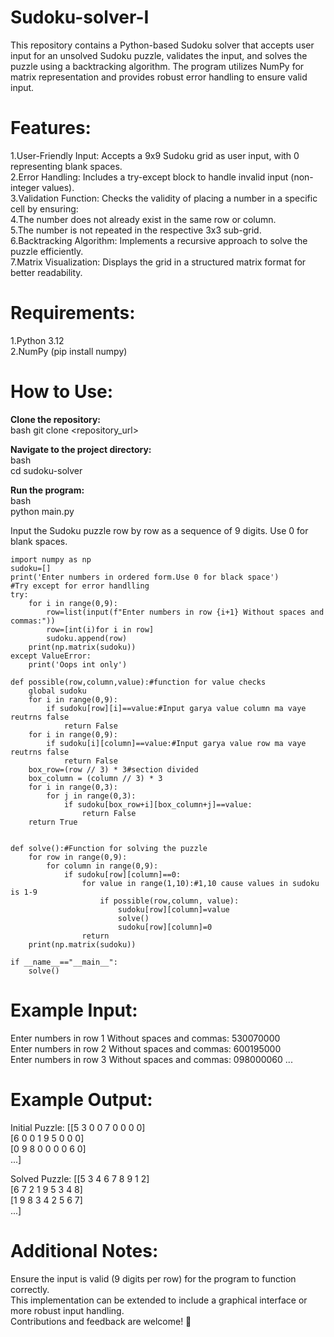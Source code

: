 # Sudoku-solver-I
 
This repository contains a Python-based Sudoku solver that accepts user input for an unsolved Sudoku puzzle, validates the input, and solves the puzzle using a backtracking algorithm. The program utilizes NumPy for matrix representation and provides robust error handling to ensure valid input.

# Features:
1.User-Friendly Input: Accepts a 9x9 Sudoku grid as user input, with 0 representing blank spaces.    
2.Error Handling: Includes a try-except block to handle invalid input (non-integer values).    
3.Validation Function: Checks the validity of placing a number in a specific cell by ensuring:    
4.The number does not already exist in the same row or column.    
5.The number is not repeated in the respective 3x3 sub-grid.   
6.Backtracking Algorithm: Implements a recursive approach to solve the puzzle efficiently.    
7.Matrix Visualization: Displays the grid in a structured matrix format for better readability.   

# Requirements:
1.Python 3.12   
2.NumPy (pip install numpy)   

# How to Use:

**Clone the repository:**    
bash
git clone <repository_url>

**Navigate to the project directory:**    
bash   
cd sudoku-solver

**Run the program:**    
bash   
python main.py

Input the Sudoku puzzle row by row as a sequence of 9 digits. Use 0 for blank spaces.
```
import numpy as np
sudoku=[]
print('Enter numbers in ordered form.Use 0 for black space')
#Try except for error handlling
try:
    for i in range(0,9):
        row=list(input(f"Enter numbers in row {i+1} Without spaces and commas:"))
        row=[int(i)for i in row]
        sudoku.append(row)
    print(np.matrix(sudoku))
except ValueError:
    print('Oops int only')

def possible(row,column,value):#function for value checks
    global sudoku
    for i in range(0,9):
        if sudoku[row][i]==value:#Input garya value column ma vaye reutrns false
            return False
    for i in range(0,9):
        if sudoku[i][column]==value:#Input garya value row ma vaye reutrns false
            return False
    box_row=(row // 3) * 3#section divided
    box_column = (column // 3) * 3
    for i in range(0,3):
        for j in range(0,3):
            if sudoku[box_row+i][box_column+j]==value:
                return False
    return True


def solve():#Function for solving the puzzle
    for row in range(0,9):
        for column in range(0,9):
            if sudoku[row][column]==0:
                for value in range(1,10):#1,10 cause values in sudoku is 1-9
                    if possible(row,column, value):
                        sudoku[row][column]=value
                        solve()
                        sudoku[row][column]=0
                return
    print(np.matrix(sudoku))

if __name__=="__main__":
    solve()
```

# Example Input:

Enter numbers in row 1 Without spaces and commas: 530070000  
Enter numbers in row 2 Without spaces and commas: 600195000   
Enter numbers in row 3 Without spaces and commas: 098000060
...

# Example Output:

Initial Puzzle:
[[5 3 0 0 7 0 0 0 0]   
 [6 0 0 1 9 5 0 0 0]   
 [0 9 8 0 0 0 0 6 0]  
 ...]



Solved Puzzle:
[[5 3 4 6 7 8 9 1 2]   
[6 7 2 1 9 5 3 4 8]   
[1 9 8 3 4 2 5 6 7]   
...]

# Additional Notes:
Ensure the input is valid (9 digits per row) for the program to function correctly.  
This implementation can be extended to include a graphical interface or more robust input handling.   
Contributions and feedback are welcome! 🚀    







